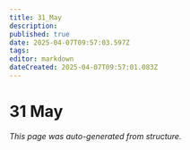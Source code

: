 ```yaml
---
title: 31_May
description: 
published: true
date: 2025-04-07T09:57:03.597Z
tags: 
editor: markdown
dateCreated: 2025-04-07T09:57:01.083Z
---
```


# 31 May

*This page was auto-generated from structure.*